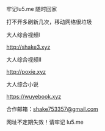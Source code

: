 牢记lu5.me 随时回家

打不开多刷新几次，移动网络很垃圾



大人综合视频Ⅰ 

http://shake3.xyz



大人综合视频Ⅱ 

http://poxie.xyz


大人综合小说 

https://wuyebook.xyz


合作邮箱：shake753357@gmail.com

网址不定期失效！请牢记 lu5.me
